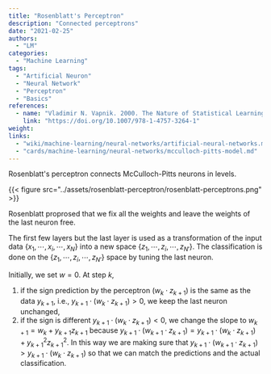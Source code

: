 ```yaml
---
title: "Rosenblatt's Perceptron"
description: "Connected perceptrons"
date: "2021-02-25"
authors:
  - "LM"
categories:
  - "Machine Learning"
tags:
  - "Artificial Neuron"
  - "Neural Network"
  - "Perceptron"
  - "Basics"
references:
  - name: "Vladimir N. Vapnik. 2000. The Nature of Statistical Learning Theory."
    link: "https://doi.org/10.1007/978-1-4757-3264-1"
weight:
links:
  - "wiki/machine-learning/neural-networks/artificial-neural-networks.md"
  - "cards/machine-learning/neural-networks/mcculloch-pitts-model.md"
---
```


Rosenblatt's perceptron connects McCulloch-Pitts neurons in levels.

{{< figure src="../assets/rosenblatt-perceptron/rosenblatt-perceptrons.png" >}}

Rosenblatt proprosed that we fix all the weights and leave the weights of the last neuron free.

The first few layers but the last layer is used as a transformation of the input data $\{x_1, \cdots, x_i, \cdots, x_N\}$ into a new space $\{z_1, \cdots, z_i, \cdots, z_{N'}\}$. The classification is done on the $\{z_1, \cdots, z_i, \cdots, z_{N'}\}$ space by tuning the last neuron.

Initially, we set $w=0$. At step $k$,
1. if the sign prediction by the perceptron $( w_k \cdot z_{k+1} )$ is the same as the data $y_{k+1}$, i.e., $y_{k+1} \cdot ( w_k \cdot z_{k+1} ) >0$, we keep the last neuron unchanged,
2. if the sign is different $y_{k+1} \cdot ( w_k \cdot z_{k+1} ) <0$, we change the slope to $w_{k+1} = w_k + y_{k+1}z_{k+1}$ because $y_{k+1} \cdot ( w_{k+1} \cdot z_{k+1} ) = y_{k+1} \cdot ( w_k \cdot z_{k+1} ) + y_{k+1}^2 z_{k+1}^2$. In this way we are making sure that $y_{k+1} \cdot ( w_{k+1} \cdot z_{k+1} )>y_{k+1} \cdot ( w_k \cdot z_{k+1} )$ so that we can match the predictions and the actual classification.
